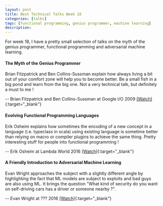 ```yaml
---
layout: post
title: Best Technical Talks Week 18
categories: [talks]
tags: [functional programming, genius programmer, machine learning]
description:
---
```


For week 18, I have a pretty small selection of talks on the myth of the genius programmer, functional programming and adversarial machine learning.

#### The Myth of the Genius Programmer

Brian Fitzpatrick and Ben Collins-Sussman explain how always living a bit out of your comfort zone will help you to become better. Be a small fish in a big pond and learn from the big one. Not a very technical talk, but definitely a must to me !

-- Brian Fitzpatrick and Ben Collins-Sussman at Google I/O 2009 [(Watch)](https://www.youtube.com/watch?v=0SARbwvhupQ){:target="_blank"}

#### Evolving Functional Programming Languages

Erik Osheim explains how sometimes the encoding of a new concept in a language (i.e. typeclass in scala) using existing language is sometime better than relying on macro or compiler plugins to achieve the same thing. Pretty interesting stuff for people into functional programming !

-- Erik Osheim at Lambda World 2016 [(Watch)](https://www.youtube.com/watch?v=sBXF8SG_XNw){:target="_blank"}

#### A Friendly Introduction to Adversarial Machine Learning

Evan Wright approaches the subject with a slightly different angle by highlighting the fact that ML models are subject to exploits and bad guys are also using ML. It brings the question "What kind of security do you want on self-driving cars has a driver or someone nearby ?".

-- Evan Wright at ??? 2016 [(Watch)](https://www.youtube.com/watch?v=3_fCL1ETcSQ){:target="_blank"}